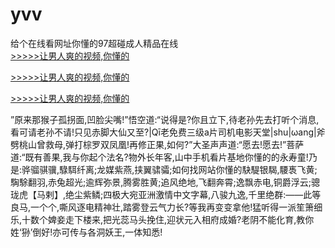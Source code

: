 # yvv
给个在线看网址你懂的97超碰成人精品在线
<br>[>>>>>让男人爽的视频,你懂的](https://dfghjke.com/?tt)

[>>>>>让男人爽的视频,你懂的](https://dfghjke.com/?tt)

[>>>>>让男人爽的视频,你懂的](https://dfghjke.com/?tt)   
    
”原来那猴子孤拐面,凹脸尖嘴!”悟空道:“说得是?你且立下,待老孙先去打听个消息,看可请老孙不请!只见赤脚大仙又至?|Qī老免费三级a片司机电影天堂|shu|ωang|斧劈桃山曾救母,弹打棕罗双凤凰!再修正果,如何?”大圣声声道:“愿去!愿去!”菩萨道:“既有善果,我与你起个法名?物外长年客,山中手机看片基地你懂的的永寿童!乃是:骅骝骐骥,騄駬纤离;龙媒紫燕,挟翼骕骦;如何找网站你懂的駃騠银騔,騕褭飞黄;騊駼翻羽,赤兔超光;逾辉弥景,腾雾胜黄;追风绝地,飞翻奔霄;逸飘赤电,铜爵浮云;骢珑虎【马剌】,绝尘紫鳞;四极大宛亚洲激情中文字幕,八骏九逸,千里绝群:——此等良马,一个个,嘶风逐电精神壮,踏雾登云气力长?等我再变变拿他!猛听得一派笙箫细乐,十数个婢妾走下楼来,把光蕊马头挽住,迎状元入相府成婚?老阴不能化育,教你姓‘狲’倒好!亦可传与各洞妖王,一体知悉!
